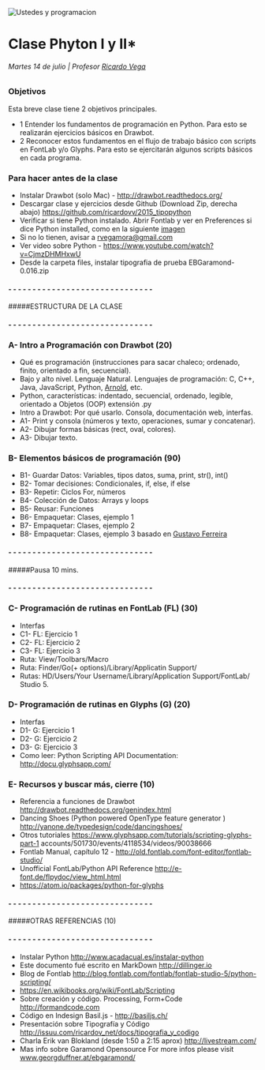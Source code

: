 ![Ustedes y programacion](http://meseconomie.com/wp-content/uploads/2012/07/chat-hugs.jpg)

# Clase Phyton I y II*
###### Martes 14 de julio | Profesor [Ricardo Vega](www.ricardov.cl)

### Objetivos
Esta breve clase tiene 2 objetivos principales.

- 1 Entender los fundamentos de programación en Python. Para esto se realizarán ejercicios básicos en Drawbot. 
- 2 Reconocer estos fundamentos en el flujo de trabajo básico con scripts en FontLab y/o Glyphs. Para esto se ejercitarán algunos scripts básicos en cada programa. 

### Para hacer antes de la clase
- Instalar Drawbot (solo Mac) - http://drawbot.readthedocs.org/
- Descargar clase y ejercicios desde Github (Download Zip, derecha abajo) https://github.com/ricardovv/2015_tipopython 
- Verificar si tiene Python instalado. Abrir Fontlab y ver en Preferences si dice Python installed, como en la siguiente [imagen](https://raw.githubusercontent.com/ricardovv/2015_tipopython/master/img/fontlabProperties.png)
- Si no lo tienen, avisar a rvegamora@gmail.com
- Ver video sobre Python - https://www.youtube.com/watch?v=CjmzDHMHxwU
- Desde la carpeta files, instalar tipografia de prueba EBGaramond-0.016.zip

#### - - - - - - - - - - - - - - - - - - - - - - - -  - - - - - -
#####ESTRUCTURA DE LA CLASE
#### - - - - - - - - - - - - - - - - - - - - - - - -  - - - - - -

### A- Intro a Programación con Drawbot (20)
- Qué es programación (instrucciones para sacar chaleco; ordenado, finito, orientado a fin, secuencial).
- Bajo y alto nivel. Lenguaje Natural. Lenguajes de programación: C, C++, Java, JavaScript, Python, [Arnold](http://lhartikk.github.io/ArnoldC), etc.  
- Python, características: indentado, secuencial, ordenado, legible, orientado a Objetos (OOP) extensión .py
- Intro a Drawbot: Por qué usarlo. Consola, documentación web, interfas. 
- A1- Print y consola (números y texto, operaciones, sumar y concatenar).
- A2- Dibujar formas básicas (rect, oval, colores).
- A3- Dibujar texto.

### B- Elementos básicos de programación (90)
- B1- Guardar Datos: Variables, tipos datos, suma, print, str(), int()
- B2- Tomar decisiones: Condicionales, if, else, if else
- B3- Repetir: Ciclos For, números
- B4- Colección de Datos: Arrays y loops
- B5- Reusar: Funciones
- B6- Empaquetar: Clases, ejemplo 1
- B7- Empaquetar: Clases, ejemplo 2 
- B8- Empaquetar: Clases, ejemplo 3 basado en [Gustavo Ferreira](https://gist.github.com/gferreira/10da8431c22a205d4ca1)

#### - - - - - - - - - - - - - - - - - - - - - - - -  - - - - - -
#####Pausa 10 mins.
#### - - - - - - - - - - - - - - - - - - - - - - - -  - - - - - -

### C- Programación de rutinas en FontLab (FL) (30)
- Interfas
- C1- FL: Ejercicio 1 
- C2- FL: Ejercicio 2 
- C3- FL: Ejercicio 3
- Ruta: View/Toolbars/Macro
- Ruta: Finder/Go(+ options)/Library/Applicatin Support/ 
- Rutas: HD/Users/Your Username/Library/Application Support/FontLab/ Studio 5.

### D- Programación de rutinas en Glyphs (G) (20)
- Interfas
- D1- G: Ejercicio 1 
- D2- G: Ejercicio 2 
- D3- G: Ejercicio 3 
- Como leer: Python Scripting API Documentation: http://docu.glyphsapp.com/

### E- Recursos y buscar más, cierre (10)
- Referencia a funciones de Drawbot http://drawbot.readthedocs.org/genindex.html  
- Dancing Shoes (Python powered OpenType feature generator ) http://yanone.de/typedesign/code/dancingshoes/
- Otros tutoriales https://www.glyphsapp.com/tutorials/scripting-glyphs-part-1
accounts/501730/events/4118534/videos/90038666
- Fontlab Manual, capítulo 12 - http://old.fontlab.com/font-editor/fontlab-studio/
- Unofficial FontLab/Python API Reference http://e-font.de/flpydoc/view_html.html
- https://atom.io/packages/python-for-glyphs

#### - - - - - - - - - - - - - - - - - - - - - - - -  - - - - - -
#####OTRAS REFERENCIAS (10)
#### - - - - - - - - - - - - - - - - - - - - - - - -  - - - - - -
- Instalar Python http://www.acadacual.es/instalar-python 
- Este documento fué escrito en MarkDown http://dillinger.io 
- Blog de Fontlab http://blog.fontlab.com/fontlab/fontlab-studio-5/python-scripting/
- https://en.wikibooks.org/wiki/FontLab/Scripting
- Sobre creación y código. Processing, Form+Code http://formandcode.com  
- Código en Indesign Basil.js - http://basiljs.ch/
- Presentación sobre Tipografía y Código http://issuu.com/ricardov_net/docs/tipografia_y_codigo
- Charla Erik van Blokland (desde 1:50 a 2:15 aprox) http://livestream.com/
- Mas info sobre Garamond Opensource For more infos please visit www.georgduffner.at/ebgaramond/

